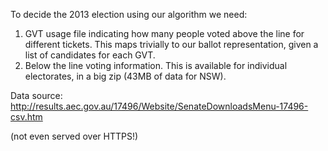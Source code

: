 To decide the 2013 election using our algorithm we need:

1. GVT usage file indicating how many people voted above the line for different tickets.
  This maps trivially to our ballot representation, given a list of candidates for each GVT.
2. Below the line voting information. This is available for individual electorates, in a big zip
   (43MB of data for NSW).

Data source: http://results.aec.gov.au/17496/Website/SenateDownloadsMenu-17496-csv.htm

(not even served over HTTPS!)
